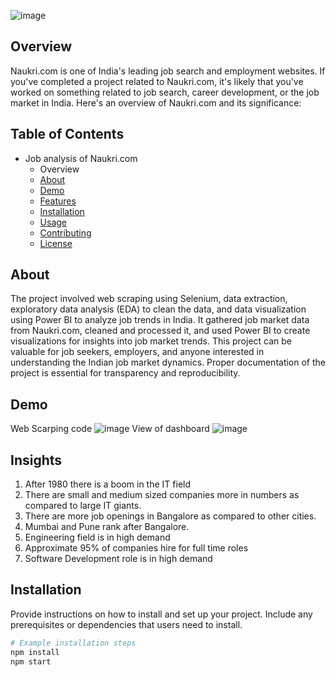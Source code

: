 ![image](https://github.com/rishabh535/Nuakri.com/assets/135207990/1a7b449d-4046-4e81-bc0e-d4254a453f3f)

<h2>Overview</h2>
Naukri.com is one of India's leading job search and employment websites. If you've completed a project related to Naukri.com, it's likely that you've worked on something related to job search, career development, or the job market in India. Here's an overview of Naukri.com and its significance:


## Table of Contents

- Job analysis of Naukri.com
  - Overview 
  - [About](#about)
  - [Demo](#demo)
  - [Features](#features)
  - [Installation](#installation)
  - [Usage](#usage)
  - [Contributing](#contributing)
  - [License](#license)

## About

The project involved web scraping using Selenium, data extraction, exploratory data analysis (EDA) to clean the data, and data visualization using Power BI to analyze job trends in India. It gathered job market data from Naukri.com, cleaned and processed it, and used Power BI to create visualizations for insights into job market trends. This project can be valuable for job seekers, employers, and anyone interested in understanding the Indian job market dynamics. Proper documentation of the project is essential for transparency and reproducibility.
## Demo
Web Scarping code 
![image](https://github.com/rishabh535/Nuakri.com/assets/135207990/488340b1-6a5d-4a43-a2db-3671c5213a7c)
View of dashboard
![image](https://github.com/rishabh535/Nuakri.com/assets/135207990/d385119f-56e3-4d48-9745-81c8e1edd7c2)

## Insights

1. After 1980 there is a boom in the IT field
2. There are small and medium sized companies more in numbers as compared to large IT giants.
3. There are more job openings in Bangalore as compared to other cities.
4. Mumbai and Pune rank after Bangalore.
5. Engineering field is in high demand
6. Approximate 95% of companies hire for full time roles
7. Software Development role is in high demand



## Installation

Provide instructions on how to install and set up your project. Include any prerequisites or dependencies that users need to install.

```bash
# Example installation steps
npm install
npm start

